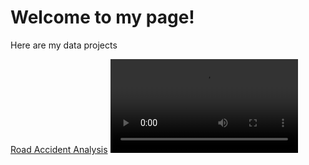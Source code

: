 # Welcome to my page!


Here are my data projects  

[Road Accident Analysis](https://naimamunir17.wixsite.com/naimamunir)
![](/assets/dashboardvideo.mp4)
















